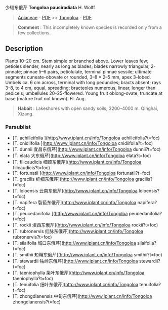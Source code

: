 少辐东俄芹 **Tongoloa pauciradiata** H. Wolff

> [Apiaceae](http://www.iplant.cn/info/Apiaceae?t=foc) - [PDF](http://www.iplant.cn/foc/pdf/Apiaceae.pdf) >> [Tongoloa](http://www.iplant.cn/info/Tongoloa?t=foc) - [PDF](http://www.iplant.cn/foc/pdf/Tongoloa.pdf)

> **Comment** : 
> This incompletely known species is recorded only from a few collections.

## Description

Plants 10–20 cm. Stem simple or branched above. Lower leaves few; petioles slender, nearly as long as blades; blades narrowly triangular, 2-pinnate; pinnae 5–6 pairs, petiolulate, terminal pinnae sessile; ultimate segments cuneate-obovate or rounded, 3–8 × 2–5 mm, apex 3-lobed. Umbels ca. 6 cm across, terminal with long peduncles; bracts absent; rays 3–8, to 4 cm, equal, spreading; bracteoles numerous, linear, longer than pedicels; umbellules 20–25-flowered. Young fruit oblong-ovate, truncate at base (mature fruit not known). Fl. Aug.

> **Habait** : 
> Lakeshores with open sandy soils; 3200–4000 m. Qinghai, Xizang.

### Parsublist

* [T.  achilleifolia  ](http://www.iplant.cn/info/Tongoloa achilleifolia?t=foc)
* [T.  cnidiifolia  ](http://www.iplant.cn/info/Tongoloa cnidiifolia?t=foc)
* [T.  dunnii  宜昌东俄芹](http://www.iplant.cn/info/Tongoloa dunnii?t=foc)
* [T.  elata  大东俄芹](http://www.iplant.cn/info/Tongoloa elata?t=foc)
* [T.  filicaudicis  细颈东俄芹](http://www.iplant.cn/info/Tongoloa filicaudicis?t=foc)
* [T.  fortunatii  ](http://www.iplant.cn/info/Tongoloa fortunatii?t=foc)
* [T.  gracilis  纤细东俄芹](http://www.iplant.cn/info/Tongoloa gracilis?t=foc)
* [T.  loloensis  云南东俄芹](http://www.iplant.cn/info/Tongoloa loloensis?t=foc)
* [T.  napifera  裂苞东俄芹](http://www.iplant.cn/info/Tongoloa napifera?t=foc)
* [T.  peucedanifolia  ](http://www.iplant.cn/info/Tongoloa peucedanifolia?t=foc)
* [T.  rockii  滇西东俄芹](http://www.iplant.cn/info/Tongoloa rockii?t=foc)
* [T.  rubronervis  红脉东俄芹](http://www.iplant.cn/info/Tongoloa rubronervis?t=foc)
* [T.  silaifolia  城口东俄芹](http://www.iplant.cn/info/Tongoloa silaifolia?t=foc)
* [T.  smithii  短鞘东俄芹](http://www.iplant.cn/info/Tongoloa smithii?t=foc)
* [T.  stewardii  牯岭东俄芹](http://www.iplant.cn/info/Tongoloa stewardii?t=foc)
* [T.  taeniophylla  条叶东俄芹](http://www.iplant.cn/info/Tongoloa taeniophylla?t=foc)
* [T.  tenuifolia  细叶东俄芹](http://www.iplant.cn/info/Tongoloa tenuifolia?t=foc)
* [T.  zhongdianensis  中甸东俄芹](http://www.iplant.cn/info/Tongoloa zhongdianensis?t=foc)
